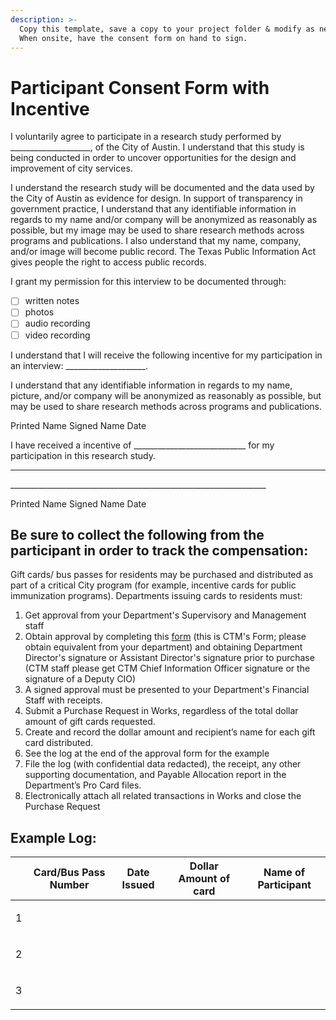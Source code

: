 ```yaml
---
description: >-
  Copy this template, save a copy to your project folder & modify as needed.
  When onsite, have the consent form on hand to sign.
---
```


# Participant Consent Form with Incentive

I voluntarily agree to participate in a research study performed by \_\_\_\_\_\_\_\_\_\_\_\_\_\_\_\_\_\_\_\_, of the City of Austin. I understand that this study is being conducted in order to uncover opportunities for the design and improvement of city services.

I understand the research study will be documented and the data used by the City of Austin as evidence for design. In support of transparency in government practice, I understand that any identifiable information in regards to my name and/or company will be anonymized as reasonably as possible, but my image may be used to share research methods across programs and publications. I also understand that my name, company, and/or image will become public record. The Texas Public Information Act gives people the right to access public records.

I grant my permission for this interview to be documented through:

* [ ] written notes&#x20;
* [ ] photos&#x20;
* [ ] audio recording&#x20;
* [ ] video recording

I understand that I will receive the following incentive for my participation in an interview: \_\_\_\_\_\_\_\_\_\_\_\_\_\_\_\_\_\_\_\_.

I understand that any identifiable information in regards to my name, picture, and/or company will be anonymized as reasonably as possible, but may be used to share research methods across programs and publications.

Printed Name Signed Name Date

I have received a incentive of \_\_\_\_\_\_\_\_\_\_\_\_\_\_\_\_\_\_\_\_\_\_\_\_\_\_\_\_ for my participation in this research study.

***

\_\_\_\_\_\_\_\_\_\_\_\_\_\_\_\_\_\_\_\_\_\_\_\_\_\_\_\_\_\_\_\_\_\_\_\_\_\_\_\_\_\_\_\_\_\_\_\_\_\_\_\_\_\_\_\_\_\_\_\_\_\_\_\_

Printed Name Signed Name                      Date

## **Be sure to collect the following from the participant in order to track the compensation:**&#x20;

Gift cards/ bus passes for residents may be purchased and distributed as part of a critical City program (for example, incentive cards for public immunization programs). Departments issuing cards to residents must:&#x20;

1. Get approval from your Department's Supervisory and Management staff&#x20;
2. Obtain approval by completing this [form](https://cityofaustin.sharepoint.com/:w:/r/sites/CTM/TEAMSITES/DivFin/\_layouts/15/Doc.aspx?sourcedoc=%7B373F4773-F251-4D1D-AD86-E2F8751B2ED0%7D\&action=view\&source=https%3A%2F%2Fcityofaustin.sharepoint.com%2Fsites%2FCTM%2FTEAMSITES%2FDivFin%2FFinancial%2520Public%2520Library%2FForms%2FAllItems.aspx\&cid=f1b86a8b-4b95-4516-b27d-99a272a77b98) (this is CTM's Form; please obtain equivalent from your department) and obtaining Department Director's signature or Assistant Director's signature prior to purchase (CTM staff please get CTM Chief Information Officer signature or the signature of a Deputy CIO)
3. A signed approval must be presented to your Department's Financial Staff with receipts.&#x20;
4. Submit a Purchase Request in Works, regardless of the total dollar amount of gift cards requested.&#x20;
5. Create and record the dollar amount and recipient’s name for each gift card distributed.&#x20;
6. See the log at the end of the approval form for the example &#x20;
7. File the log (with confidential data redacted), the receipt, any other supporting documentation, and Payable Allocation report in the Department’s Pro Card files.&#x20;
8. Electronically attach all related transactions in Works and close the Purchase Request&#x20;

## **Example Log:**&#x20;



|                  | Card/Bus Pass Number | Date Issued | Dollar Amount of card | Name of Participant |
| ---------------- | -------------------- | ----------- | --------------------- | ------------------- |
| <p> </p><p>1</p> |                      |             | <p> </p><p> </p>      |                     |
| <p> </p><p>2</p> |                      |             | <p> </p><p> </p>      |                     |
| <p> </p><p>3</p> |                      |             | <p> </p><p> </p>      |                     |
